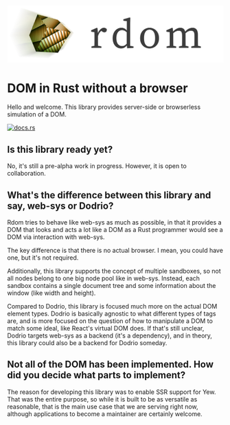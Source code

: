![rdom logo](rdom-logo.png)

DOM in Rust without a browser
===

Hello and welcome. This library provides server-side or browserless simulation of a DOM.

[<img alt="docs.rs" src="https://docs.rs/rdom/badge.svg" />](https://docs.rs/rdom/latest/rdom/)

Is this library ready yet?
----
No, it's still a pre-alpha work in progress. However, it is open to collaboration.

What's the difference between this library and say, web-sys or Dodrio?
-----
Rdom tries to behave like web-sys as much as possible, in that it provides a DOM
that looks and acts a lot like a DOM as a Rust programmer would see a DOM via interaction
with web-sys.

The key difference is that there is no actual browser. I mean, you could have one, but it's not
required.

Additionally, this library supports the concept of multiple sandboxes, so not all nodes belong
to one big node pool like in web-sys. Instead, each sandbox contains a single document tree and
some information about the window (like width and height).

Compared to Dodrio, this library is focused much more on the actual DOM element types. Dodrio
is basically agnostic to what different types of tags are, and is more focused on the question
of how to manipulate a DOM to match some ideal, like React's virtual DOM does. If that's still
unclear, Dodrio targets web-sys as a backend (it's a dependency), and in theory, this library
could also be a backend for Dodrio someday.

Not all of the DOM has been implemented. How did you decide what parts to implement?
----

The reason for developing this library was to enable SSR support for Yew. That was the entire
purpose, so while it is built to be as versatile as reasonable, that is the main use case that
we are serving right now, although applications to become a maintainer are certainly welcome.
